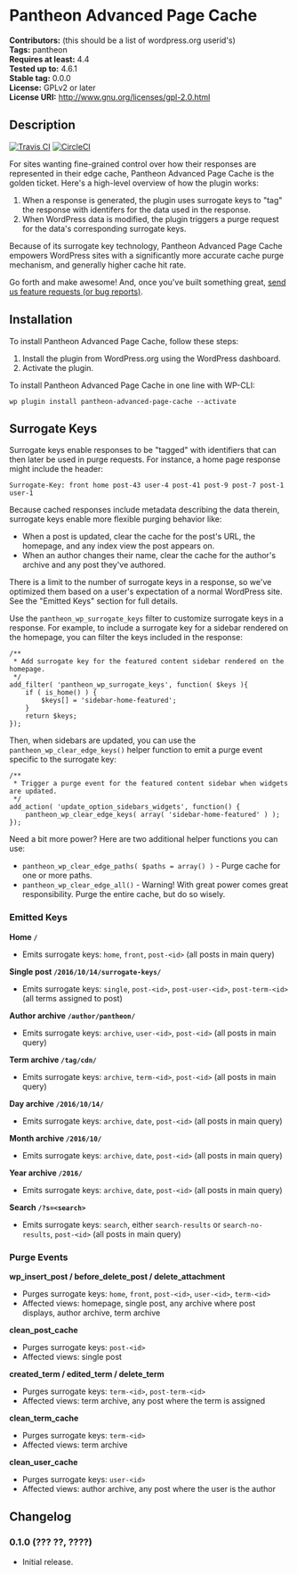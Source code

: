 # Pantheon Advanced Page Cache #
**Contributors:** (this should be a list of wordpress.org userid's)  
**Tags:** pantheon  
**Requires at least:** 4.4  
**Tested up to:** 4.6.1  
**Stable tag:** 0.0.0  
**License:** GPLv2 or later  
**License URI:** http://www.gnu.org/licenses/gpl-2.0.html  

## Description ##

[![Travis CI](https://travis-ci.org/pantheon-systems/pantheon-advanced-page-cache.svg?branch=master)](https://travis-ci.org/pantheon-systems/pantheon-advanced-page-cache) [![CircleCI](https://circleci.com/gh/pantheon-systems/pantheon-advanced-page-cache.svg?style=svg)](https://circleci.com/gh/pantheon-systems/pantheon-advanced-page-cache)

For sites wanting fine-grained control over how their responses are represented in their edge cache, Pantheon Advanced Page Cache is the golden ticket. Here's a high-level overview of how the plugin works:

1. When a response is generated, the plugin uses surrogate keys to "tag" the response with identifers for the data used in the response.
2. When WordPress data is modified, the plugin triggers a purge request for the data's corresponding surrogate keys.

Because of its surrogate key technology, Pantheon Advanced Page Cache empowers WordPress sites with a significantly more accurate cache purge mechanism, and generally higher cache hit rate.

Go forth and make awesome! And, once you've built something great, [send us feature requests (or bug reports)](https://github.com/pantheon-systems/pantheon-advanced-page-cache/issues).

## Installation ##

To install Pantheon Advanced Page Cache, follow these steps:

1. Install the plugin from WordPress.org using the WordPress dashboard.
2. Activate the plugin.

To install Pantheon Advanced Page Cache in one line with WP-CLI:

    wp plugin install pantheon-advanced-page-cache --activate

## Surrogate Keys ##

Surrogate keys enable responses to be "tagged" with identifiers that can then later be used in purge requests. For instance, a home page response might include the header:

    Surrogate-Key: front home post-43 user-4 post-41 post-9 post-7 post-1 user-1

Because cached responses include metadata describing the data therein, surrogate keys enable more flexible purging behavior like:

* When a post is updated, clear the cache for the post's URL, the homepage, and any index view the post appears on.
* When an author changes their name, clear the cache for the author's archive and any post they've authored.

There is a limit to the number of surrogate keys in a response, so we've optimized them based on a user's expectation of a normal WordPress site. See the "Emitted Keys" section for full details.

Use the `pantheon_wp_surrogate_keys` filter to customize surrogate keys in a response. For example, to include a surrogate key for a sidebar rendered on the homepage, you can filter the keys included in the response:

    /**
     * Add surrogate key for the featured content sidebar rendered on the homepage.
     */
    add_filter( 'pantheon_wp_surrogate_keys', function( $keys ){
	    if ( is_home() ) {
            $keys[] = 'sidebar-home-featured';
        }
        return $keys;
    });

Then, when sidebars are updated, you can use the `pantheon_wp_clear_edge_keys()` helper function to emit a purge event specific to the surrogate key:

    /**
     * Trigger a purge event for the featured content sidebar when widgets are updated.
     */
    add_action( 'update_option_sidebars_widgets', function() {
        pantheon_wp_clear_edge_keys( array( 'sidebar-home-featured' ) );
    });

Need a bit more power? Here are two additional helper functions you can use:

* `pantheon_wp_clear_edge_paths( $paths = array() )` - Purge cache for one or more paths.
* `pantheon_wp_clear_edge_all()` - Warning! With great power comes great responsibility. Purge the entire cache, but do so wisely.

### Emitted Keys ###

**Home `/`**

* Emits surrogate keys: `home`, `front`, `post-<id>` (all posts in main query)

**Single post `/2016/10/14/surrogate-keys/`**

* Emits surrogate keys: `single`, `post-<id>`, `post-user-<id>`, `post-term-<id>` (all terms assigned to post)

**Author archive `/author/pantheon/`**

* Emits surrogate keys: `archive`, `user-<id>`, `post-<id>` (all posts in main query)

**Term archive `/tag/cdn/`**

* Emits surrogate keys: `archive`, `term-<id>`, `post-<id>` (all posts in main query)

**Day archive `/2016/10/14/`**

* Emits surrogate keys: `archive`, `date`, `post-<id>` (all posts in main query)

**Month archive `/2016/10/`**

* Emits surrogate keys: `archive`, `date`, `post-<id>` (all posts in main query)

**Year archive `/2016/`**

* Emits surrogate keys: `archive`, `date`, `post-<id>` (all posts in main query)

**Search `/?s=<search>`**

* Emits surrogate keys: `search`, either `search-results` or `search-no-results`, `post-<id>` (all posts in main query)

### Purge Events ###

**wp_insert_post / before_delete_post / delete_attachment**

* Purges surrogate keys: `home`, `front`, `post-<id>`, `user-<id>`, `term-<id>`
* Affected views: homepage, single post, any archive where post displays, author archive, term archive

**clean_post_cache**

* Purges surrogate keys: `post-<id>`
* Affected views: single post

**created_term / edited_term / delete_term**

* Purges surrogate keys: `term-<id>`, `post-term-<id>`
* Affected views: term archive, any post where the term is assigned

**clean_term_cache**

* Purges surrogate keys: `term-<id>`
* Affected views: term archive

**clean_user_cache**

* Purges surrogate keys: `user-<id>`
* Affected views: author archive, any post where the user is the author

## Changelog ##

### 0.1.0 (??? ??, ????) ###
* Initial release.
